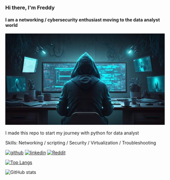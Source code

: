 ### Hi there, I'm Freddy
#### I am a networking / cybersecurity enthusiast moving to the data analyst world
![I am a networking / cybersecurity enthusiast moving to the data analyst world](https://github.com/Alek3498/Alek3498/blob/main/baab898b47aff8f168978cda57219aec.jpg)

I made this repo to start my journey with python for data analyst

Skills: Networking / scripting / Security / Virtualization / Troubleshooting

[<img src='https://cdn.jsdelivr.net/npm/simple-icons@3.0.1/icons/github.svg' alt='github' height='40'>](https://github.com/Alek3498)  [<img src='https://cdn.jsdelivr.net/npm/simple-icons@3.0.1/icons/linkedin.svg' alt='linkedin' height='40'>](https://www.linkedin.com/in/https://www.linkedin.com/in/freddy-b-6124a76/)  [<img src='https://cdn.jsdelivr.net/npm/simple-icons@3.0.1/icons/reddit.svg' alt='Reddit' height='40'>](https://www.reddit.com/user/https://www.reddit.com/user/AlexanderIvanov01/)  

[![Top Langs](https://github-readme-stats.vercel.app/api/top-langs/?username=Alek3498)](https://github.com/anuraghazra/github-readme-stats)

![GitHub stats](https://github-readme-stats.vercel.app/api?username=Alek3498&show_icons=true&count_private=true)  

